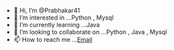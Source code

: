- 👋 Hi, I’m @Prabhakar41
- 👀 I’m interested in ...Python , Mysql
- 🌱 I’m currently learning ...Java
- 💞️ I’m looking to collaborate on ...Python , Java , Mysql
- 📫 How to reach me ...[Email](prabhakartrivedi41@gmail.com)


<!---
Prabhakar41/Prabhakar41 is a ✨ special ✨ repository because its `README.md` (this file) appears on your GitHub profile.
You can click the Preview link to take a look at your changes.
--->
